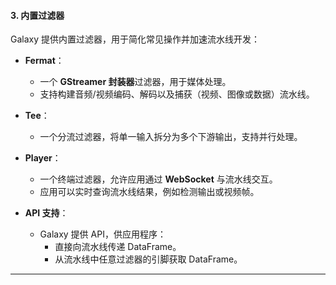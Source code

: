 #### **3. 内置过滤器**

Galaxy 提供内置过滤器，用于简化常见操作并加速流水线开发：

- **Fermat**：
  - 一个 **GStreamer 封装器**过滤器，用于媒体处理。
  - 支持构建音频/视频编码、解码以及捕获（视频、图像或数据）流水线。

- **Tee**：
  - 一个分流过滤器，将单一输入拆分为多个下游输出，支持并行处理。

- **Player**：
  - 一个终端过滤器，允许应用通过 **WebSocket** 与流水线交互。
  - 应用可以实时查询流水线结果，例如检测输出或视频帧。

- **API 支持**：
  - Galaxy 提供 API，供应用程序：
    - 直接向流水线传递 DataFrame。
    - 从流水线中任意过滤器的引脚获取 DataFrame。

---
